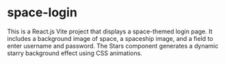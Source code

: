 # space-login

This is a React.js Vite project that displays a space-themed login page. It includes a background image of space, a spaceship image, and a field to enter username and password. The Stars component generates a dynamic starry background effect using CSS animations.
